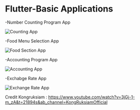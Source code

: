 # Flutter-Basic Applications

-Number Counting Program App 

![Counting App](https://user-images.githubusercontent.com/100192085/170450659-0e86e7cc-de3d-48b6-8787-5134cff8a047.jpg)


-Food Menu Selection App

![Food Section App](https://user-images.githubusercontent.com/100192085/170452031-b1052f78-1593-44f9-afa0-fedbc3a57bd5.jpg)


-Accounting Program App

![Accounting App](https://user-images.githubusercontent.com/100192085/170452725-a9bbe647-7a99-4a18-9eec-a3b9e71b3af1.jpg)


-Exchabge Rate App

![Exchange Rate App](https://user-images.githubusercontent.com/100192085/170453082-48066a52-3e78-4cc0-b51b-3276d8d8f554.jpg)




Credit Kongruksiam : https://www.youtube.com/watch?v=3jGj-1-m_zA&t=21894s&ab_channel=KongRuksiamOfficial
